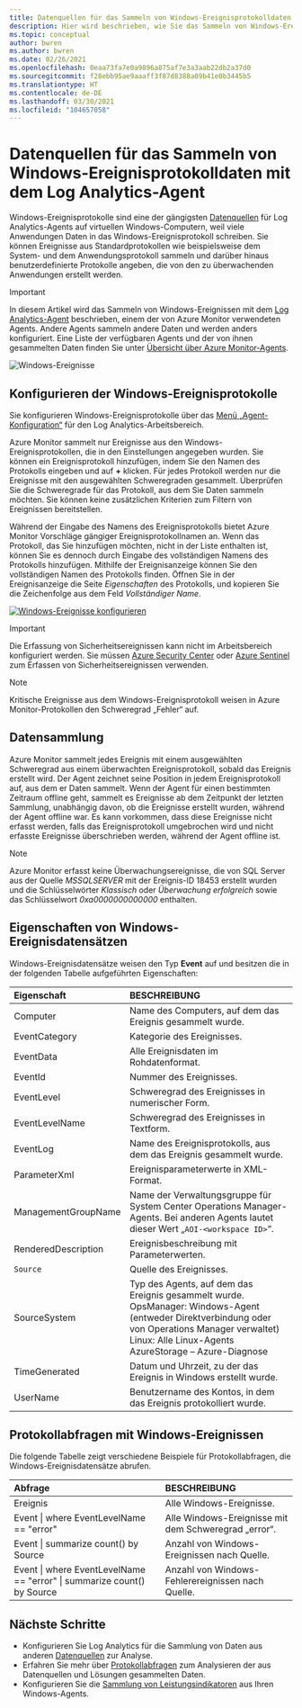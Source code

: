 ```yaml
---
title: Datenquellen für das Sammeln von Windows-Ereignisprotokolldaten mit dem Log Analytics-Agent in Azure Monitor
description: Hier wird beschrieben, wie Sie das Sammeln von Windows-Ereignisprotokollen mit Azure Monitor konfigurieren und Details zu den von ihnen erstellten Datensätzen finden.
ms.topic: conceptual
author: bwren
ms.author: bwren
ms.date: 02/26/2021
ms.openlocfilehash: 0eaa73fa7e0a9896a875af7e3a3aab22db2a37d0
ms.sourcegitcommit: f28ebb95ae9aaaff3f87d8388a09b41e0b3445b5
ms.translationtype: HT
ms.contentlocale: de-DE
ms.lasthandoff: 03/30/2021
ms.locfileid: "104657058"
---
```

# <a name="collect-windows-event-log-data-sources-with-log-analytics-agent"></a>Datenquellen für das Sammeln von Windows-Ereignisprotokolldaten mit dem Log Analytics-Agent
Windows-Ereignisprotokolle sind eine der gängigsten [Datenquellen](../agents/agent-data-sources.md) für Log Analytics-Agents auf virtuellen Windows-Computern, weil viele Anwendungen Daten in das Windows-Ereignisprotokoll schreiben.  Sie können Ereignisse aus Standardprotokollen wie beispielsweise dem System- und dem Anwendungsprotokoll sammeln und darüber hinaus benutzerdefinierte Protokolle angeben, die von den zu überwachenden Anwendungen erstellt werden.

> [!IMPORTANT]
> In diesem Artikel wird das Sammeln von Windows-Ereignissen mit dem [Log Analytics-Agent](./log-analytics-agent.md) beschrieben, einem der von Azure Monitor verwendeten Agents. Andere Agents sammeln andere Daten und werden anders konfiguriert. Eine Liste der verfügbaren Agents und der von ihnen gesammelten Daten finden Sie unter [Übersicht über Azure Monitor-Agents](../agents/agents-overview.md).

![Windows-Ereignisse](media/data-sources-windows-events/overview.png)     

## <a name="configuring-windows-event-logs"></a>Konfigurieren der Windows-Ereignisprotokolle
Sie konfigurieren Windows-Ereignisprotokolle über das [Menü „Agent-Konfiguration“](../agents/agent-data-sources.md#configuring-data-sources) für den Log Analytics-Arbeitsbereich.

Azure Monitor sammelt nur Ereignisse aus den Windows-Ereignisprotokollen, die in den Einstellungen angegeben wurden.  Sie können ein Ereignisprotokoll hinzufügen, indem Sie den Namen des Protokolls eingeben und auf **+** klicken.  Für jedes Protokoll werden nur die Ereignisse mit den ausgewählten Schweregraden gesammelt.  Überprüfen Sie die Schweregrade für das Protokoll, aus dem Sie Daten sammeln möchten.  Sie können keine zusätzlichen Kriterien zum Filtern von Ereignissen bereitstellen.

Während der Eingabe des Namens des Ereignisprotokolls bietet Azure Monitor Vorschläge gängiger Ereignisprotokollnamen an. Wenn das Protokoll, das Sie hinzufügen möchten, nicht in der Liste enthalten ist, können Sie es dennoch durch Eingabe des vollständigen Namens des Protokolls hinzufügen. Mithilfe der Ereignisanzeige können Sie den vollständigen Namen des Protokolls finden. Öffnen Sie in der Ereignisanzeige die Seite *Eigenschaften* des Protokolls, und kopieren Sie die Zeichenfolge aus dem Feld *Vollständiger Name*.

[![Windows-Ereignisse konfigurieren](media/data-sources-windows-events/configure.png)](media/data-sources-windows-events/configure.png#lightbox)

> [!IMPORTANT]
> Die Erfassung von Sicherheitsereignissen kann nicht im Arbeitsbereich konfiguriert werden. Sie müssen [Azure Security Center](../../security-center/security-center-enable-data-collection.md) oder [Azure Sentinel](../../sentinel/connect-windows-security-events.md) zum Erfassen von Sicherheitsereignissen verwenden.


> [!NOTE]
> Kritische Ereignisse aus dem Windows-Ereignisprotokoll weisen in Azure Monitor-Protokollen den Schweregrad „Fehler“ auf.

## <a name="data-collection"></a>Datensammlung
Azure Monitor sammelt jedes Ereignis mit einem ausgewählten Schweregrad aus einem überwachten Ereignisprotokoll, sobald das Ereignis erstellt wird.  Der Agent zeichnet seine Position in jedem Ereignisprotokoll auf, aus dem er Daten sammelt.  Wenn der Agent für einen bestimmten Zeitraum offline geht, sammelt es Ereignisse ab dem Zeitpunkt der letzten Sammlung, unabhängig davon, ob die Ereignisse erstellt wurden, während der Agent offline war.  Es kann vorkommen, dass diese Ereignisse nicht erfasst werden, falls das Ereignisprotokoll umgebrochen wird und nicht erfasste Ereignisse überschrieben werden, während der Agent offline ist.

>[!NOTE]
>Azure Monitor erfasst keine Überwachungsereignisse, die von SQL Server aus der Quelle *MSSQLSERVER* mit der Ereignis-ID 18453 erstellt wurden und die Schlüsselwörter *Klassisch* oder *Überwachung erfolgreich* sowie das Schlüsselwort *0xa0000000000000* enthalten.
>

## <a name="windows-event-records-properties"></a>Eigenschaften von Windows-Ereignisdatensätzen
Windows-Ereignisdatensätze weisen den Typ **Event** auf und besitzen die in der folgenden Tabelle aufgeführten Eigenschaften:

| Eigenschaft | BESCHREIBUNG |
|:--- |:--- |
| Computer |Name des Computers, auf dem das Ereignis gesammelt wurde. |
| EventCategory |Kategorie des Ereignisses. |
| EventData |Alle Ereignisdaten im Rohdatenformat. |
| EventId |Nummer des Ereignisses. |
| EventLevel |Schweregrad des Ereignisses in numerischer Form. |
| EventLevelName |Schweregrad des Ereignisses in Textform. |
| EventLog |Name des Ereignisprotokolls, aus dem das Ereignis gesammelt wurde. |
| ParameterXml |Ereignisparameterwerte in XML-Format. |
| ManagementGroupName |Name der Verwaltungsgruppe für System Center Operations Manager-Agents.  Bei anderen Agents lautet dieser Wert „`AOI-<workspace ID>`“. |
| RenderedDescription |Ereignisbeschreibung mit Parameterwerten. |
| `Source` |Quelle des Ereignisses. |
| SourceSystem |Typ des Agents, auf dem das Ereignis gesammelt wurde. <br> OpsManager: Windows-Agent (entweder Direktverbindung oder von Operations Manager verwaltet) <br> Linux: Alle Linux-Agents  <br> AzureStorage – Azure-Diagnose |
| TimeGenerated |Datum und Uhrzeit, zu der das Ereignis in Windows erstellt wurde. |
| UserName |Benutzername des Kontos, in dem das Ereignis protokolliert wurde. |

## <a name="log-queries-with-windows-events"></a>Protokollabfragen mit Windows-Ereignissen
Die folgende Tabelle zeigt verschiedene Beispiele für Protokollabfragen, die Windows-Ereignisdatensätze abrufen.

| Abfrage | BESCHREIBUNG |
|:---|:---|
| Ereignis |Alle Windows-Ereignisse. |
| Event &#124; where EventLevelName == "error" |Alle Windows-Ereignisse mit dem Schweregrad „error“. |
| Event &#124; summarize count() by Source |Anzahl von Windows-Ereignissen nach Quelle. |
| Event &#124; where EventLevelName == "error" &#124; summarize count() by Source |Anzahl von Windows-Fehlerereignissen nach Quelle. |


## <a name="next-steps"></a>Nächste Schritte
* Konfigurieren Sie Log Analytics für die Sammlung von Daten aus anderen [Datenquellen](../agents/agent-data-sources.md) zur Analyse.
* Erfahren Sie mehr über [Protokollabfragen](../logs/log-query-overview.md) zum Analysieren der aus Datenquellen und Lösungen gesammelten Daten.  
* Konfigurieren Sie die [Sammlung von Leistungsindikatoren](data-sources-performance-counters.md) aus Ihren Windows-Agents.
